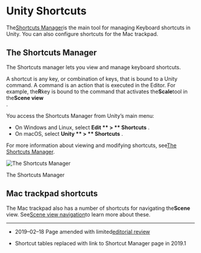 # Unity Shortcuts

The[Shortcuts Manager](https://docs.unity3d.com/2019.2/Documentation/Manual/ShortcutsManager.html)is the main tool for managing Keyboard shortcuts in Unity. You can also configure shortcuts for the Mac trackpad.

## The Shortcuts Manager

The Shortcuts manager lets you view and manage keyboard shortcuts.

A shortcut is any key, or combination of keys, that is bound to a Unity command. A command is an action that is executed in the Editor. For example, the**R**key is bound to the command that activates the**Scale**tool in the**Scene view**  
.

You access the Shortcuts Manager from Unity’s main menu:

* On Windows and Linux, select
  **Edit **
  **&gt;**
  ** Shortcuts**
  .
* On macOS, select
  **Unity **
  **&gt;**
  ** Shortcuts**
  .

For more information about viewing and modifying shortcuts, see[The Shortcuts Manager](https://docs.unity3d.com/2019.2/Documentation/Manual/ShortcutsManager.html).

![](https://docs.unity3d.com/2019.2/Documentation/uploads/Main/ShortcutManagerNoLabel.png "The Shortcuts Manager")

The Shortcuts Manager

## Mac trackpad shortcuts

The Mac trackpad also has a number of shortcuts for navigating the**Scene**  
view. See[Scene view navigation](https://docs.unity3d.com/2019.2/Documentation/Manual/SceneViewNavigation.html)to learn more about these.

---

* 2019–02–18 Page amended with limited[editorial review](https://docs.unity3d.com/2019.2/Documentation/Manual/DocumentationEditorialReview.html)

* Shortcut tables replaced with link to Shortcut Manager page in 2019.1



